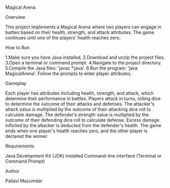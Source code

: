 Magical Arena

Overview

This project implements a Magical Arena where two players can engage in battles based on their health, strength, and attack attributes. The game continues until one of the players' health reaches zero.

How to Run

1.Make sure you have Java installed.
2.Download and unzip the project files.
3.Open a terminal or command prompt.
4.Navigate to the project directory.
5.Compile the Java files: 'javac *.java'.
6.Run the program: 'java MagicalArena'.
Follow the prompts to enter player attributes.

Gameplay

Each player has attributes including health, strength, and attack, which determine their performance in battles.
Players attack in turns, rolling dice to determine the outcome of their attacks and defenses.
The attacker's attack value is multiplied by the outcome of their attacking dice roll to calculate damage.
The defender's strength value is multiplied by the outcome of their defending dice roll to calculate defense.
Excess damage inflicted by the attacker is deducted from the defender's health.
The game ends when one player's health reaches zero, and the other player is declared the winner.

Requirements

Java Development Kit (JDK) installed
Command-line interface (Terminal or Command Prompt)


Author

Pallavi Mazumdar
